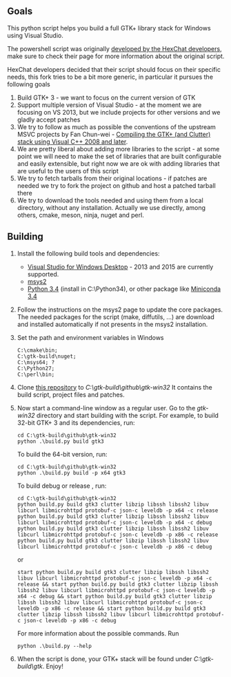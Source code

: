 ## Goals

This python script helps you build a full GTK+ library stack for Windows using Visual Studio.

The powershell script was originally [developed by the HexChat developers](https://github.com/hexchat/gtk-win32), make sure to check their page for more information about the original script.

HexChat developers decided that their script should focus on their specific needs, this fork tries to be a bit more generic, in particular it pursues the following goals

1. Build GTK+ 3 - we want to focus on the current version of GTK
1. Support multiple version of Visual Studio - at the moment we are focusing on VS 2013, but we include projects for other versions and we gladly accept patches
1. We try to follow as much as possible the conventions of the upstream MSVC projects by Fan Chun-wei - [Compiling the GTK+ (and Clutter) stack using Visual C++ 2008 and later](https://wiki.gnome.org/action/show/Projects/GTK+/Win32/MSVCCompilationOfGTKStack).
1. We are pretty liberal about adding more libraries to the script - at some point we will need to make the set of libraries that are built configurable and easily extensible, but right now we are ok with adding libraries that are useful to the users of this script
1. We try to fetch tarballs from their original locations - if patches are needed we try to fork the project on github and host a patched tarball there
1. We try to download the tools needed and using them from a local directory, without any installation. Actually we use directly, among others, cmake, meson, ninja, nuget and perl.

## Building

1. Install the following build tools and dependencies:

    * [Visual Studio for Windows Desktop](http://www.visualstudio.com/downloads) - 2013 and 2015 are currently supported.
    * [msys2](https://msys2.github.io/)
    * [Python 3.4](https://www.python.org/ftp/python/2.7.9/python-2.7.9.amd64.msi) (install in C:\Python34), or other package like [Miniconda 3.4](https://repo.continuum.io/miniconda/Miniconda3-latest-Windows-x86_64.exe)

1. Follow the instructions on the msys2 page to update the core packages. The needed packages for the script (make, diffutils, ...) are download and installed automatically if not presents in the msys2 installation.

1. Set the path and environment variables in Windows

    ```
    C:\cmake\bin;
    C:\gtk-build\nuget;
    C:\msys64; ? 
    C:\Python27;
    C:\perl\bin;
    ```


1. Clone [this repository](https://github.com/hsccr/gtk-win32) to _C:\gtk-build\github\gtk-win32_ It contains the build script, project files and patches.

1. Now start a command-line window as a regular user. Go to the _gtk-win32_ directory and start building with the script. For example, to build 32-bit GTK+ 3 and its dependencies, run:

    ```
    cd C:\gtk-build\github\gtk-win32
    python .\build.py build gtk3
    ```

    To build the 64-bit version, run:

    ```
    cd C:\gtk-build\github\gtk-win32
    python .\build.py build -p x64 gtk3
    ```

    To build debug or release , run:

    ```
    cd C:\gtk-build\github\gtk-win32
    python build.py build gtk3 clutter libzip libssh libssh2 libuv libcurl libmicrohttpd protobuf-c json-c leveldb -p x64 -c release
    python build.py build gtk3 clutter libzip libssh libssh2 libuv libcurl libmicrohttpd protobuf-c json-c leveldb -p x64 -c debug
    python build.py build gtk3 clutter libzip libssh libssh2 libuv libcurl libmicrohttpd protobuf-c json-c leveldb -p x86 -c release
    python build.py build gtk3 clutter libzip libssh libssh2 libuv libcurl libmicrohttpd protobuf-c json-c leveldb -p x86 -c debug
    ```
    or
    ```
    start python build.py build gtk3 clutter libzip libssh libssh2 libuv libcurl libmicrohttpd protobuf-c json-c leveldb -p x64 -c release && start python build.py build gtk3 clutter libzip libssh libssh2 libuv libcurl libmicrohttpd protobuf-c json-c leveldb -p x64 -c debug && start python build.py build gtk3 clutter libzip libssh libssh2 libuv libcurl libmicrohttpd protobuf-c json-c leveldb -p x86 -c release && start python build.py build gtk3 clutter libzip libssh libssh2 libuv libcurl libmicrohttpd protobuf-c json-c leveldb -p x86 -c debug
    ```

    For more information about the possible commands. Run

    ```
    python .\build.py --help
    ```

1. When the script is done, your GTK+ stack will be found under _C:\gtk-build\gtk_. Enjoy!
